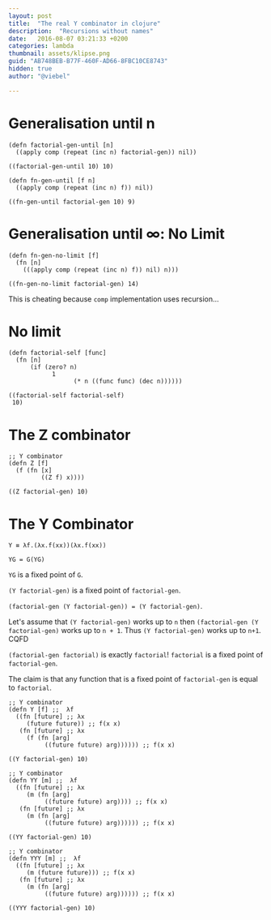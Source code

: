 ```yaml
---
layout: post
title:  "The real Y combinator in clojure"
description:  "Recursions without names"
date:   2016-08-07 03:21:33 +0200
categories: lambda
thumbnail: assets/klipse.png
guid: "AB748BEB-B77F-460F-AD66-8FBC10CE8743"
hidden: true
author: "@viebel"

---
```




# Generalisation until n

~~~klipse
(defn factorial-gen-until [n]
  ((apply comp (repeat (inc n) factorial-gen)) nil))
~~~

~~~klipse
((factorial-gen-until 10) 10)
~~~

~~~klipse
(defn fn-gen-until [f n]
  ((apply comp (repeat (inc n) f)) nil))
~~~


~~~klipse
((fn-gen-until factorial-gen 10) 9)
~~~


# Generalisation until ∞: No Limit

~~~klipse
(defn fn-gen-no-limit [f]
  (fn [n]
    (((apply comp (repeat (inc n) f)) nil) n)))
~~~

~~~klipse
((fn-gen-no-limit factorial-gen) 14)
~~~


This is cheating because `comp` implementation uses recursion...


# No limit

~~~klipse
(defn factorial-self [func]
  (fn [n]
      (if (zero? n)
            1
                  (* n ((func func) (dec n))))))
~~~


~~~klipse
((factorial-self factorial-self)
 10)
~~~

# The Z combinator

~~~klipse
;; Y combinator
(defn Z [f]
  (f (fn [x]
         ((Z f) x))))
~~~


~~~klipse
((Z factorial-gen) 10)
~~~

# The Y Combinator

`Y ≡ λf.(λx.f(xx))(λx.f(xx))`

`YG = G(YG)`

`YG` is a fixed point of `G`.

`(Y factorial-gen)` is a fixed point of `factorial-gen`.

`(factorial-gen (Y factorial-gen)) = (Y factorial-gen)`.

Let's assume that `(Y factorial-gen)` works up to `n` then `(factorial-gen (Y factorial-gen)` works up to `n + 1`. Thus `(Y factorial-gen)` works up to `n+1`. CQFD

`(factorial-gen factorial)` is exactly `factorial`!
`factorial` is a fixed point of `factorial-gen`.

The claim is that any function that is a fixed point of `factorial-gen` is equal to `factorial`.


~~~klipse
;; Y combinator
(defn Y [f] ;;  λf
  ((fn [future] ;; λx
     (future future)) ;; f(x x)
   (fn [future] ;; λx
     (f (fn [arg]
          ((future future) arg)))))) ;; f(x x)
~~~


~~~klipse
((Y factorial-gen) 10)
~~~


~~~klipse
;; Y combinator
(defn YY [m] ;;  λf
  ((fn [future] ;; λx
     (m (fn [arg]
          ((future future) arg)))) ;; f(x x)
   (fn [future] ;; λx
     (m (fn [arg]
          ((future future) arg)))))) ;; f(x x)

((YY factorial-gen) 10)

~~~


~~~klipse
;; Y combinator
(defn YYY [m] ;;  λf
  ((fn [future] ;; λx
     (m (future future))) ;; f(x x)
   (fn [future] ;; λx
     (m (fn [arg]
          ((future future) arg)))))) ;; f(x x)

((YYY factorial-gen) 10)
~~~
